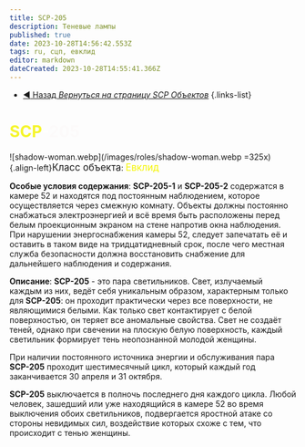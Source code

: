 ```yaml
---
title: SCP-205
description: Теневые лампы
published: true
date: 2023-10-28T14:56:42.553Z
tags: ru, сцп, евклид
editor: markdown
dateCreated: 2023-10-28T14:55:41.366Z
---
```


- [:arrow_backward: Назад *Вернуться на страницу SCP Объектов*](/ru/game/scps)
{.links-list}
# <font color="#f5f52c">SCP</font><font color="white">-</font><font color="#fcfafa">205</font>
![shadow-woman.webp](/images/roles/shadow-woman.webp =325x){.align-left}<big>Класс объекта</big>: <font color="#f5f503"><big>Евклид</big></font>

**Особые условия содержания**: **SCP-205-1** и **SCP-205-2** содержатся в камере 52 и находятся под постоянным наблюдением, которое осуществляется через смежную комнату. Объекты должны постоянно снабжаться электроэнергией и всё время быть расположены перед белым проекционным экраном на стене напротив окна наблюдения. При нарушении энергоснабжения камеры 52, следует запечатать её и оставить в таком виде на тридцатидневный срок, после чего местная служба безопасности должна восстановить снабжение для дальнейшего наблюдения и содержания.

**Описание**: **SCP-205** - это пара светильников. Свет, излучаемый каждым из них, ведёт себя уникальным образом, характерным только для **SCP-205**: он проходит практически через все поверхности, не являющимися белыми. Как только свет контактирует с белой поверхностью, он теряет все аномальные свойства. Свет не создаёт теней, однако при свечении на плоскую белую поверхность, каждый светильник формирует тень неопознанной молодой женщины. 

При наличии постоянного источника энергии и обслуживания пара **SCP-205** проходит шестимесячный цикл, который каждый год заканчивается 30 апреля и 31 октября.

**SCP-205** выключается в полночь последнего дня каждого цикла. Любой человек, зашедший или уже находящийся в камере 52 во время выключения обоих светильников, подвергается яростной атаке со стороны невидимых сил, воздействие которых схоже с тем, что происходит с тенью женщины.